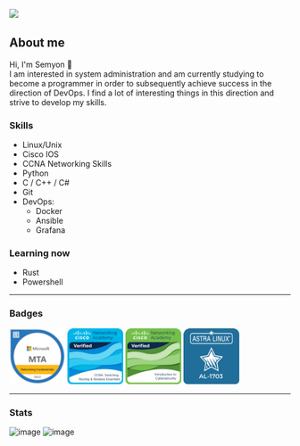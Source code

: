 ![](https://komarev.com/ghpvc/?username=vemneyy&color=orange)

## About me
<div id="header" align="left">
Hi, I'm Semyon 👋
</div>
I am interested in system administration and am currently studying to become a programmer in order to subsequently achieve success in the direction of DevOps. I find a lot of interesting things in this direction and strive to develop my skills.

### Skills 
- Linux/Unix
- Сisco IOS
- CCNA Networking Skills
- Python
- C / C++ / C#
- Git
- DevOps:
  * Docker
  * Ansible
  * Grafana
### Learning now
- Rust
- Powershell
  
---
### Badges
<a href="https://www.credly.com/badges/f3f65cde-4f4e-4c0b-bb65-7a997cff8e47/public_url"><img src="mta.png" width="100"></a> 
<a href="https://www.credly.com/badges/c1389ae9-2439-4681-ab1e-05def94ce4a5/public_url"><img src="ccna.png" width="100"></a>
<a href="https://www.credly.com/badges/360b172d-49f0-44bd-93e5-62ba2f46f3f0/public_url"><img src="cyber.png" width="100"></a>
<a href="https://github.com/vemneyy/vemneyy/blob/8d0fe74cab4293155a56cac48c6f9ba0c4ae1aaa/AL-1703.pdf"><img src="astra.png" width="100"></a>

---
### Stats
![image](https://github-readme-stats.vercel.app/api?username=vemneyy&count_private=1&theme=radical)
![image](https://github-readme-stats.vercel.app/api/top-langs/?username=vemneyy&layout=compact)

